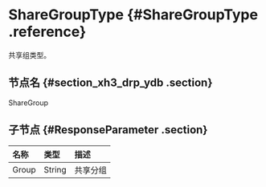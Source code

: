 # ShareGroupType {#ShareGroupType .reference}

共享组类型。

## 节点名 {#section_xh3_drp_ydb .section}

ShareGroup

## 子节点 {#ResponseParameter .section}

|名称|类型|描述|
|:-|:-|:-|
|Group|String|共享分组|

